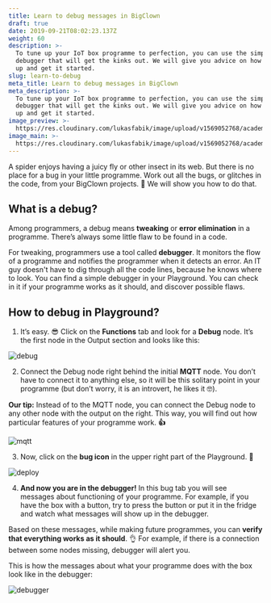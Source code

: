 ```yaml
---
title: Learn to debug messages in BigClown
draft: true
date: 2019-09-21T08:02:23.137Z
weight: 60
description: >-
  To tune up your IoT box programme to perfection, you can use the simple
  debugger that will get the kinks out. We will give you advice on how to set it
  up and get it started.
slug: learn-to-debug
meta_title: Learn to debug messages in BigClown
meta_description: >-
  To tune up your IoT box programme to perfection, you can use the simple
  debugger that will get the kinks out. We will give you advice on how to set it
  up and get it started.
image_preview: >-
  https://res.cloudinary.com/lukasfabik/image/upload/v1569052768/academy/learn-to-debug-mesagges-in-bigclown/image1.png
image_main: >-
  https://res.cloudinary.com/lukasfabik/image/upload/v1569052768/academy/learn-to-debug-mesagges-in-bigclown/image2.png
---
```

A spider enjoys having a juicy fly or other insect in its web. But there is no place for a bug in your little programme. Work out all the bugs, or glitches in the code, from your BigClown projects. 🐞 We will show you how to do that.

## What is a debug?

Among programmers, a debug means **tweaking** or **error elimination** in a programme. There’s always some little flaw to be found in a code.

For tweaking, programmers use a tool called **debugger**. It monitors the flow of a programme and notifies the programmer when it detects an error. An IT guy doesn't have to dig through all the code lines, because he knows where to look. You can find a simple debugger in your Playground. You can check in it if your programme works as it should, and discover possible flaws.

## How to debug in Playground?

1. It’s easy. 😎 Click on the **Functions** tab and look for a **Debug** node. It’s the first node in the Output section and looks like this:



![debug](https://res.cloudinary.com/lukasfabik/image/upload/v1569052771/academy/learn-to-debug-mesagges-in-bigclown/image4.png)

2. Connect the Debug node right behind the initial **MQTT** node. You don’t have to connect it to anything else, so it will be this solitary point in your programme (but don’t worry, it is an introvert, he likes it 🤓).

**Our tip:** Instead of to the MQTT node, you can connect the Debug node to any other node with the output on the right. This way, you will find out how particular features of your programme work. **👍**



![mqtt](https://res.cloudinary.com/lukasfabik/image/upload/v1569052768/academy/learn-to-debug-mesagges-in-bigclown/image2.png)

3. Now, click on the **bug icon** in the upper right part of the Playground. 🐞

![deploy](https://res.cloudinary.com/lukasfabik/image/upload/v1569052768/academy/learn-to-debug-mesagges-in-bigclown/image1.png)

4. **And now you are in the debugger!** In this bug tab you will see messages about functioning of your programme. For example, if you have the box with a button, try to press the button or put it in the fridge and watch what messages will show up in the debugger.

Based on these messages, while making future programmes, you can **verify that everything works as it should**. 👌 For example, if there is a connection between some nodes missing, debugger will alert you.

This is how the messages about what your programme does with the box look like in the debugger:

![debugger](https://res.cloudinary.com/lukasfabik/image/upload/v1569052770/academy/learn-to-debug-mesagges-in-bigclown/image3.png)
